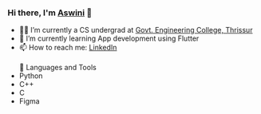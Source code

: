 ### Hi there, I'm [Aswini](https://github.com/Ash-394) 👋

<!--
**Ash-394/Ash-394** is a ✨ _special_ ✨ repository because its `README.md` (this file) appears on your GitHub profile.
Here are some ideas to get you started:
- 😄 Pronouns: ...
- ⚡ Fun fact: ...
- 👯 I’m looking to collaborate on ...
- 🤔 I’m looking for help with ...
- 💬 Ask me about ...
-->
- 👩‍🎓 I’m currently a CS undergrad at [Govt. Engineering College, Thrissur](https://gectcr.ac.in/)
- 🌱 I’m currently learning App development using Flutter
- 📫 How to reach me: [LinkedIn](https://www.linkedin.com/in/aswiniat100/) 
  </br></br>🔨 Languages and Tools
- Python
- C++
- C
- Figma

